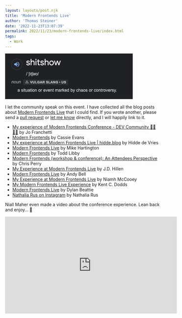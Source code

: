 ```yaml
---
layout: layouts/post.njk
title: 'Modern Frontends Live'
author: 'Thomas Steiner'
date: '2022-11-23T13:07:39'
permalink: 2022/11/23/modern-frontends-live/index.html
tags:
  - Work
---
```


![Dictionary definition of the term "shitshow": noun, vulgar, slang. A situation or event marked by chaos or controversy.](/images/shitshow.png)

I let the community speak on this event. I have collected all the blog posts
about
[Modern Frontends Live](https://web.archive.org/web/20221121120711/https://www.modernfrontends.live/)
that I could find. If you wrote another, please send a
[pull request](https://github.com/tomayac/blogccasion/tree/master/posts/2022/11/modern-frontends-live.md)
or [let me know](/about/) directly, and I will happily link to it.

- [My experience of Modern Frontends Conference - DEV Community 👩‍💻👨‍💻](https://dev.to/thisisjofrank/my-experience-of-modern-frontends-conference-1cgg)
  by Jo Franchetti
- [Modern Frontends](https://www.cassie.codes/posts/modern-frontends/) by Cassie
  Evans
- [My experience at Modern Frontends Live | hidde.blog](https://hidde.blog/modern-frontends-live/)
  by Hidde de Vries
- [Modern Frontends Live](https://mhartington.io/post/modern-frontends-live/) by
  Mike Hartington
- [Modern Frontends](https://toddl.dev/posts/modern-frontends/) by Todd Libby
- [Modern Frontends (workshop & conference): An Attendees Perspective](https://christopherallanperry.github.io/blog/2022/11/20/modern_frontends-an_attendees_perspective.html)
  by Chris Perry
- [My Experience at Modern Frontends Live](https://jdhillen.com/blog/my-experience-at-modern-frontends-live/)
  by J.D. Hillen
- [Modern Frontends Live](https://andy-bell.co.uk/modern-frontends-live/) by
  Andy Bell
- [My Experience at Modern Frontends Live](https://dev.to/niamhmccoo/my-experience-at-modern-frontends-live-1lcn)
  by Niamh McCooey
- [My Modern Frontends Live Experience](https://kentcdodds.com/blog/my-modern-frontends-live-experience)
  by Kent C. Dodds
- [Modern Frontends Live](https://dylanbeattie.net/2022/11/22/modern-frontends-2022.html)
  by Dylan Beattie
- [Nathalia Rus on Instagram](https://www.instagram.com/p/ClTNFQQDTIv/) by Nathalia Rus  

Niall Maher even made a video about the conference experience. Lean back and
enjoy… 🍿

<iframe width="560" height="315" src="https://www.youtube-nocookie.com/embed/Ekn-qiH8Ozw" title="YouTube video player" frameborder="0" allow="accelerometer; autoplay; clipboard-write; encrypted-media; gyroscope; picture-in-picture" allowfullscreen></iframe>
